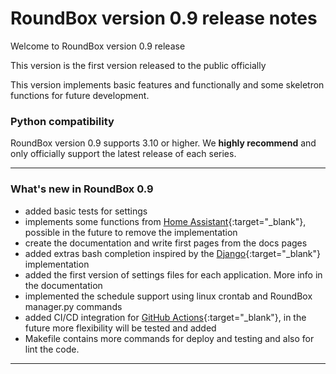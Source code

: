 RoundBox version 0.9 release notes
==================================

Welcome to RoundBox version 0.9 release

This version is the first version released to the public officially

This version implements basic features and functionally and some skeletron functions for future development.

### Python compatibility

RoundBox version 0.9 supports 3.10 or higher. We **highly recommend** and only officially support the latest release of
each series.

***

### What's new in RoundBox 0.9

* added basic tests for settings
* implements some functions from [Home Assistant]{:target="_blank"}, possible in the future to remove the implementation
* create the documentation and write first pages from the docs pages
* added extras bash completion inspired by the [Django]{:target="_blank"} implementation
* added the first version of settings files for each application. More info in the documentation
* implemented the schedule support using linux crontab and RoundBox manager.py commands
* added CI/CD integration for [GitHub Actions]{:target="_blank"}, in the future more flexibility will be tested and added
* Makefile contains more commands for deploy and testing and also for lint the code.

***

[Home Assistant]: https://github.com/home-assistant
[Django]: https://djangoproject.com
[GitHub Actions]: https://docs.github.com/en/actions
